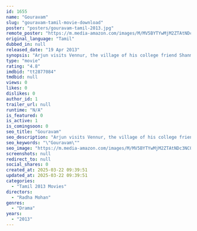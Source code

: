 ```yaml
---
id: 1655
name: "Gouravam"
slug: "gouravam-tamil-movie-download"
poster: "posters/gouravam-tamil-2013.jpg"
remote_poster: "https://m.media-amazon.com/images/M/MV5BYTYwMjM2ZTAtNDc3NC00OWZhLTk4ZWYtMmI4ZWE2YmQ1ZGY0XkEyXkFqcGc@._V1_SX300.jpg"
original_language: "Tamil"
dubbed_in: null
released_date: "19 Apr 2013"
synopsis: "Arjun visits Vennur, the village of his college friend Shanmugam. Vennur is that kind of place which still practices untouchability. Arjun learns that his lower caste friend had eloped with Rajeswari, the daughter of the village's..."
type: "movie"
rating: "4.8"
imdbid: "tt2877084"
tmdbid: null
views: 0
likes: 0
dislikes: 0
author_id: 1
trailer_url: null
runtime: "N/A"
is_featured: 0
is_active: 1
is_comingsoon: 0
seo_title: "Gouravam"
seo_description: "Arjun visits Vennur, the village of his college friend Shanmugam. Vennur is that kind of place which still practices untouchability. Arjun learns that his lower caste friend had eloped with Rajeswari, the daughter of the village's..."
seo_keywords: "\"Gouravam\""
seo_image: "https://m.media-amazon.com/images/M/MV5BYTYwMjM2ZTAtNDc3NC00OWZhLTk4ZWYtMmI4ZWE2YmQ1ZGY0XkEyXkFqcGc@._V1_SX300.jpg"
screenshots: null
redirect_to: null
social_shares: 0
created_at: 2025-03-22 09:39:51
updated_at: 2025-03-22 09:39:51
categories:
  - "Tamil 2013 Movies"
directors:
  - "Radha Mohan"
genres:
  - "Drama"
years:
  - "2013"
---
```

